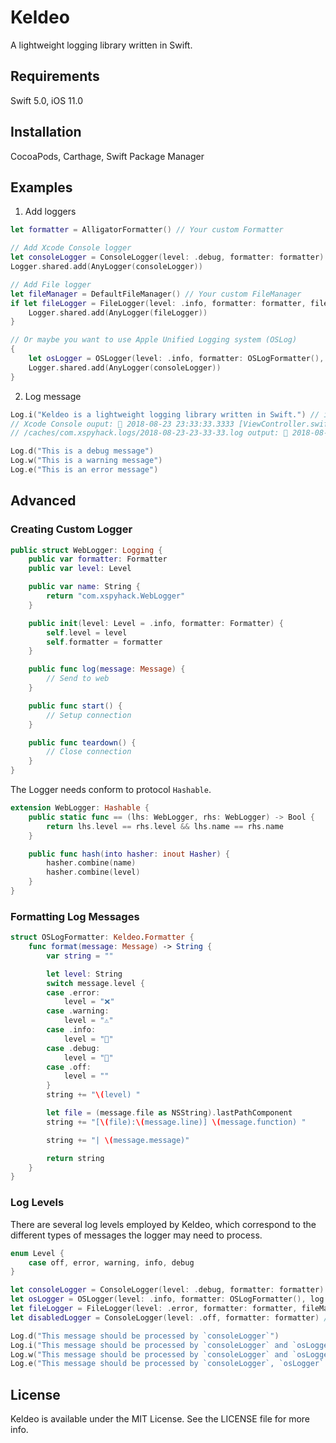 # Keldeo
A lightweight logging library written in Swift.

## Requirements

Swift 5.0, iOS 11.0

## Installation

CocoaPods, Carthage, Swift Package Manager

## Examples

1. Add loggers
```swift
let formatter = AlligatorFormatter() // Your custom Formatter

// Add Xcode Console logger
let consoleLogger = ConsoleLogger(level: .debug, formatter: formatter)
Logger.shared.add(AnyLogger(consoleLogger))

// Add File logger
let fileManager = DefaultFileManager() // Your custom FileManager
if let fileLogger = FileLogger(level: .info, formatter: formatter, fileManager: fileManager) {
    Logger.shared.add(AnyLogger(fileLogger))
}

// Or maybe you want to use Apple Unified Logging system (OSLog)
{ 
    let osLogger = OSLogger(level: .info, formatter: OSLogFormatter(), log: .default)
    Logger.shared.add(AnyLogger(consoleLogger))
}
```

2. Log message

```swift
Log.i("Keldeo is a lightweight logging library written in Swift.") // info level
// Xcode Console ouput: 🐊 2018-08-23 23:33:33.3333 [ViewController.swift:23] viewDidLoad() | Keldeo is a lightweight logging library written in Swift.
// /caches/com.xspyhack.logs/2018-08-23-23-33-33.log output: 🐊 2018-08-23 23:33:33.3333 [ViewController.swift:23] viewDidLoad() | Keldeo is a lightweight logging library written in Swift.

Log.d("This is a debug message")
Log.w("This is a warning message")
Log.e("This is an error message")
```

## Advanced

### Creating Custom Logger

```swift
public struct WebLogger: Logging {
    public var formatter: Formatter
    public var level: Level

    public var name: String {
        return "com.xspyhack.WebLogger"
    }

    public init(level: Level = .info, formatter: Formatter) {
        self.level = level
        self.formatter = formatter
    }

    public func log(message: Message) {
        // Send to web
    }

    public func start() {
        // Setup connection
    }

    public func teardown() {
        // Close connection
    }
}
```

The Logger needs conform to protocol `Hashable`.

```swift
extension WebLogger: Hashable {
    public static func == (lhs: WebLogger, rhs: WebLogger) -> Bool {
        return lhs.level == rhs.level && lhs.name == rhs.name
    }

    public func hash(into hasher: inout Hasher) {
        hasher.combine(name)
        hasher.combine(level)
    }
}
```

### Formatting Log Messages

```swift
struct OSLogFormatter: Keldeo.Formatter {
    func format(message: Message) -> String {
        var string = ""

        let level: String
        switch message.level {
        case .error:
            level = "❌"
        case .warning:
            level = "⚠️"
        case .info:
            level = "🐊"
        case .debug:
            level = "💊"
        case .off:
            level = ""
        }
        string += "\(level) "

        let file = (message.file as NSString).lastPathComponent
        string += "[\(file):\(message.line)] \(message.function) "

        string += "| \(message.message)"

        return string
    }
}
```

### Log Levels

There are several log levels employed by Keldeo, which correspond to the different types of messages the logger may need to process.

```swift
enum Level {
    case off, error, warning, info, debug
}
```

```swift
let consoleLogger = ConsoleLogger(level: .debug, formatter: formatter) // can capture all level log message
let osLogger = OSLogger(level: .info, formatter: OSLogFormatter(), log: .default) // can capture `error`, `warning` and `info` level log message
let fileLogger = FileLogger(level: .error, formatter: formatter, fileManager: fileManager) // only capture `error` level log message
let disabledLogger = ConsoleLogger(level: .off, formatter: formatter) // won't capture any log message

Log.d("This message should be processed by `consoleLogger`")
Log.i("This message should be processed by `consoleLogger` and `osLogger`")
Log.w("This message should be processed by `consoleLogger` and `osLogger`")
Log.e("This message should be processed by `consoleLogger`, `osLogger` and `fileLogger`")

```

## License

Keldeo is available under the MIT License. See the LICENSE file for more info.
